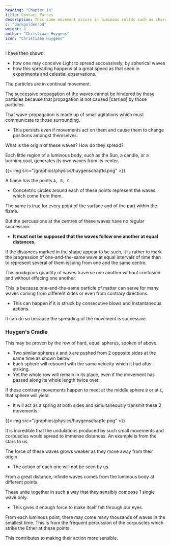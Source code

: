 ```yaml
---
heading: "Chapter 1e"
title: Contact Forces
description: This same movement occurs in luminous solids such as charcoal or metal made red hot in the fire when the metal or wood particles are violently agitated
c: "darkgoldenrod"
weight: 8
author: "Christiaan Huygens"
icon: "Christiaan Huygens"
---
```




I have then shown:
- how one may conceive Light to spread successively, by spherical waves
- how this spreading happens at a great speed as that seen in experiments and celestial observations. 

The particles are in continual movement.

The successive propagation of the waves cannot be hindered by those particles because that propagation is not caused [carried] by those particles. 

That wave-propagation is made up of small agitations which must communicate to those surrounding.
- This persists even if movements act on them and cause them to change positions amongst themselves.


What is the origin of these waves? How do they spread?

Each little region of a luminous body, such as the Sun, a candle, or a burning coal, generates its own waves from its center. 

{{< img src="/graphics/physics/huygenschap1d.png" >}}

A flame has the points `A, B, C`.
- Concentric circles around each of these points represent the waves which come from them.

The same is true for every point of the surface and of the part within the flame.

But the percussions at the centres of these waves have no regular succession.
- **It must not be supposed that the waves follow one another at equal distances.**

If the distances marked in the shape appear to be such, it is rather to mark the progression of one-and-the-same wave at equal intervals of time than to represent several of them issuing from one and the same centre.

This prodigious quantity of waves traverse one another without confusion and without effacing one another.

This is because one-and-the-same particle of matter can serve for many waves coming from different sides or even from contrary directions.
- This can happen if it is struck by consecutive blows and instantaneous actions.

It can do so because the spreading of the movement is successive.


### Huygen's Cradle

This may be proven by the row of hard, equal spheres, spoken of above.
- Two similar spheres `A` and `D` are pushed from 2 opposite sides at the same time as shown below.
- Each sphere will rebound with the same velocity which it had after striking.
- Yet the whole row will remain in its place, even if the movement has passed along its whole length twice over. 

If these contrary movements happen to meet at the middle sphere `B` or at `C`, that sphere will yield.
- It will act as a spring at both sides and simultaneously transmit these 2 movements.

{{< img src="/graphics/physics/huygenschap1e.png" >}}

It is incredible that the undulations produced by such small movements and corpuscles would spread to immense distances. An example is from the stars to us.

The force of these waves grows weaker as they move away from their origin.
- The action of each one will not be seen by us. 

 <!-- making itself felt to our sight.  -->

From a great distance, infinite waves comes from the luminous body at different points.

These unite together in such a way that they sensibly compose 1 single wave only.
- This gives it enough force to make itself felt through our eyes.

<!-- Thus this infinite number of waves which originate at the same instant from all points of a fixed star make practically only one single wave which has enough force to impress on our eyes. -->

From each luminous point, there may come many thousands of waves in the smallest time. This is from the frequent percussion of the corpuscles which strike the Ether at these points.

This contributes to making their action more sensible.


